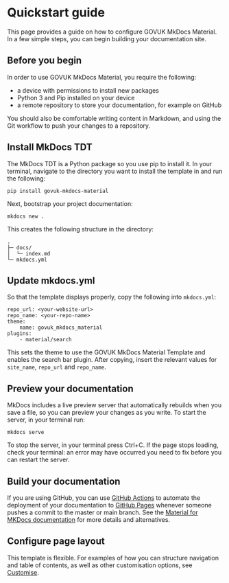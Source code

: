 # Quickstart guide

This page provides a guide on how to configure GOVUK MkDocs Material. In a few simple steps, you can begin building your documentation site.

## Before you begin

In order to use GOVUK MkDocs Material, you require the following:

- a device with permissions to install new packages
- Python 3 and Pip installed on your device
- a remote repository to store your documentation, for example on GitHub

You should also be comfortable writing content in Markdown, and using the Git workflow to push your changes to a repository.

## Install MkDocs TDT

The MkDocs TDT is a Python package so you use pip to install it. In your terminal, navigate to the directory you want to install the template in and run the following:

```
pip install govuk-mkdocs-material
```

Next, bootstrap your project documentation:

```
mkdocs new .
```

This creates the following structure in the directory:

```
.
├─ docs/
│  └─ index.md
└─ mkdocs.yml
```

## Update mkdocs.yml

So that the template displays properly, copy the following into `mkdocs.yml`:

```
repo_url: <your-website-url>
repo_name: <your-repo-name>
theme:
    name: govuk_mkdocs_material
plugins:
    - material/search
```

This sets the theme to use the GOVUK MkDocs Material Template and enables the search bar plugin. After copying, insert the relevant values for `site_name`, `repo_url` and `repo_name`.

## Preview your documentation

MkDocs includes a live preview server that automatically rebuilds when you save a file, so you can preview your changes as you write. To start the server, in your terminal run:

```
mkdocs serve
```

To stop the server, in your terminal press Ctrl+C. If the page stops loading, check your terminal: an error may have occurred you need to fix before you can restart the server.

## Build your documentation

If you are using GitHub, you can use [GitHub Actions][gh_actions] to automate the deployment of your documentation to [GitHub Pages](https://pages.github.com/) whenever someone pushes a commit to the master or main branch. See the [Material for MKDocs documentation][material_publishing] for more details and alternatives.

## Configure page layout

This template is flexible. For examples of how you can structure navigation and table of contents, as well as other customisation options, see [Customise](customise.md).

[gh_actions]: https://github.com/features/actions
[gh_ssh]: https://docs.github.com/en/authentication/connecting-to-github-with-ssh
[material_publishing]: https://squidfunk.github.io/mkdocs-material/publishing-your-site/
[material_docs]: https://squidfunk.github.io/mkdocs-material/
